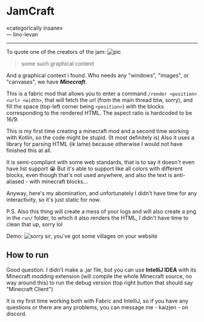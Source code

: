 # JamCraft

«categorically insane»  
— lino-levan

---
To quote one of the creators of the jam:
![pic](https://github.com/user-attachments/assets/ddf35b74-7f45-4082-80bd-2d5e9340f884)
> some such graphical context

And a graphical context i found.
Who needs any "windows", "images", or "canvases", we have **_Minecraft_**.

This is a fabric mod that allows you to enter a command `/render <position> <url> <width>`, that will fetch the url (from the main thread btw, sorry), and fill the space (top-left corner being `<position>`) with the blocks corresponding to the rendered HTML. The aspect ratio is hardcoded to be 16/9.

This is my first time creating a minecraft mod and a second time working with Kotlin, so the code might be stupid. (It most definitely is) Also it uses a library for parsing HTML (ik lame) because otherwise I would not have finished this at all.

It is semi-compliant with some web standards, that is to say it doesn't even have list support 😭
But it's able to support like all colors with different blocks, even though that's not used anywhere, and also the text is anti-aliased - with minecraft blocks...

Anyway, here's my abomination, and unfortunately I didn't have time for any interactivity, so it's just static for now.


P.S. Also this thing will create a mess of your logs and will also create a png in the `run/` folder, to which it also renders the HTML, I didn't have time to clean that up, sorry lol

Demo:
![sorry sir, you've got some villages on your website](https://github.com/user-attachments/assets/7234d585-4da1-402b-9bcd-2c1357b8f65b)

## How to run
Good question. I didn't make a .jar file, but you can use **IntelliJ IDEA** with its Minecraft modding extension (will compile the whole Minecraft source, no way around this) to run the debug version (top right button that should say "Minecraft Client")

It is my first time working both with Fabric and IntelliJ, so if you have any questions or there are any problems, you can message me - kaizjen - on discord.